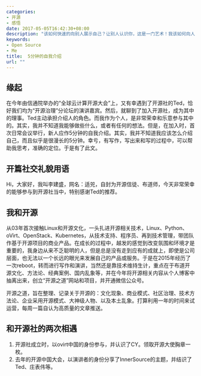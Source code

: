 ```yaml
---
categories:
- 开源
- 感悟
date: 2017-05-05T16:42:30+08:00
description: "该如何快速的向别人展示自己？让别人认识你，这是一门艺术！我该如何向人们作自我介绍？这还真是个问题，写下来，思考、对照。"
keywords:
- Open Source
- Me
title:  5分钟的自我介绍
url: ""
---
```


## 缘起

在今年由信通院举办的“全球云计算开源大会”上，又有幸遇到了开源社的Ted，恰好我们均为“开源治理”分论坛的演讲嘉宾。然后，就聊到了加入开源社，成为其中的理事。Ted主动承担介绍人的角色。而我作为个人，是非常荣幸和乐意参与其中的。其实，我并不知道我能够做些什么，或者有任何的想法。但是，在加入时，首次日常会议举行，新人应作5分钟的自我介绍。其实，我并不知道我应该怎么介绍自己，而且似乎是很漫长的5分钟。幸亏，有写作，写出来和写的过程中，可以帮助我思考，准确的定位。于是有了此文。

## 开篇社交礼貌用语

Hi，大家好，我叫李建盛，网名：适兕，自封为开源信徒、布道师，今天非常荣幸的能够参与到开源社当中，特别感谢Ted的推荐。

## 我和开源

从03年首次接触Linux和开源文化，一头扎进开源相关技术，Linux、Python、oVirt、OpenStack、Kubernetes，从技术支持、程序员、再到技术管理，带团队作基于开源项目的商业产品。在成长的过程中，越发的感觉到改变氛围和环境才是重要的，我身边从来不乏聪明的人，但是总是没有走到应有的成就上，即使是公司层面，也无法以一个长远的眼光来发展自己的产品或服务。于是在2015年经历了一次reboot，转而进行写作和演讲，当然还是靠技术维持生计，重点在于布道开源文化、方法论、经典案例、国内乱象等，并在今年将开源相关内容从个人博客中抽离出来，创立“开源之道”网站和项目，并开通微信公众号。

开源之道，旨在整理、记录关于开源的：文化现象、商业模式、社区治理、技术方法论、企业采用开源模式、大神级人物、以及本土乱象。打算利用一年的时间来试运营，每周一篇自认为高质量的文章推送。

## 和开源社的两次相遇

1. 开源社成立时，以ovirt中国的身份参与，并认识了CY。领取开源大使胸章一枚。
2. 去年的开源中国大会，以演讲者的身份分享了InnerSource的主题，并结识了Ted、庄表伟等。
